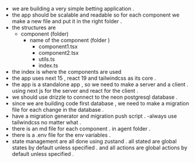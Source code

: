 - we are building a very simple betting application .
- the app should be scalable and readable so for each component we make a new file and put it in the right folder .
- the structures are
  - component (folder)
    - name of the component (folder )
      - component1.tsx
      - component2.tsx
      - utils.ts
      - index.ts
- the index is where the components are used
- the app uses next 15 , react 19 and tailwindcss as its core .
- the app is a standalone app , so we need to make a server and a client . using next js for the server and react for the client .
- we should use drizzle to connect to the neon postgresql database .
- since we are building code first database , we need to make a migration file for each change in the database .
- have a migration generator and migration push script .
  -always use tailwindcss no matter what .
- there is an md file for each component . in agent folder .
- there is a .env file for the env variables .
- state management are all done using zustand . all stated are global states by default unless specified . and all actions are global actions by default unless specified .
